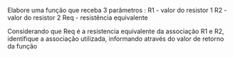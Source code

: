 Elabore uma função que receba 3 parâmetros :
R1 - valor do resistor 1
R2 - valor do resistor 2
Req - resistência equivalente

Considerando que Req é a resistencia equivalente da associação R1 e R2,
identifique a associação utilizada, informando através do valor de retorno da função
